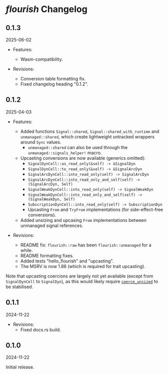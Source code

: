 # *flourish* Changelog

## 0.1.3

2025-06-02

- Features:
  - Wasm-compatibility.

- Revisions:
  - Conversion table formatting fix.
  - Fixed changelog heading "0.1.2".

## 0.1.2

2025-04-03

- Features:
  - Added functions `Signal::shared`, `Signal::shared_with_runtime` and `unmanaged::shared`, which create lightweight untracked wrappers around `Sync` values.
    - `unmanaged::shared` can also be used through the `unmanaged::signals_helper!` macro.
  - Upcasting conversions are now available (generics omitted):
    - `SignalDynCell::as_read_only(&self) -> &SignalDyn`
    - `SignalDynCell::to_read_only(&self) -> &SignalArcDyn`
    - `SignalArcDynCell::into_read_only(self) -> SignalArcDyn`
    - `SignalArcDynCell::into_read_only_and_self(self) -> (SignalArcDyn, Self)`
    - `SignalWeakDynCell::into_read_only(self) -> SignalWeakDyn`
    - `SignalWeakDynCell::into_read_only_and_self(self) -> (SignalWeakDyn, Self)`
    - `SubscriptionDynCell::into_read_only(self) -> SubscriptionDyn`
    - Upcasting `From` and `TryFrom` implementations (for side-effect-free conversions).
  - Added unsizing and upcasing `From` implementations between unmanaged signal references.

- Revisions:
  - README fix: `flourish::raw` has been `flourish::unmanaged` for a while.
  - README formatting fixes.
  - Added tests "hello_flourish" and "upcasting".
  - The MSRV is now 1.86 (which is required for trait upcasting).

Note that upcasting coercions are largely not yet available (except from `SignalDynCell` to `SignalDyn`), as this would likely require [`coerce_unsized`](https://github.com/rust-lang/rust/issues/18598) to be stabilised.

## 0.1.1

2024-11-22

- Revisions:
  - Fixed docs.rs build.

## 0.1.0

2024-11-22

Initial release.
